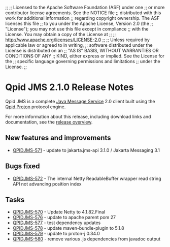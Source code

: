 ;;
;; Licensed to the Apache Software Foundation (ASF) under one
;; or more contributor license agreements.  See the NOTICE file
;; distributed with this work for additional information
;; regarding copyright ownership.  The ASF licenses this file
;; to you under the Apache License, Version 2.0 (the
;; "License"); you may not use this file except in compliance
;; with the License.  You may obtain a copy of the License at
;; 
;;   http://www.apache.org/licenses/LICENSE-2.0
;; 
;; Unless required by applicable law or agreed to in writing,
;; software distributed under the License is distributed on an
;; "AS IS" BASIS, WITHOUT WARRANTIES OR CONDITIONS OF ANY
;; KIND, either express or implied.  See the License for the
;; specific language governing permissions and limitations
;; under the License.
;;

# Qpid JMS 2.1.0 Release Notes

Qpid JMS is a complete [Java Message Service][jms] 2.0 client built
using the [Qpid Proton]({{site_url}}/proton/index.html) protocol
engine.

For more information about this release, including download links and
documentation, see the [release overview](index.html).

[jms]: http://en.wikipedia.org/wiki/Java_Message_Service


## New features and improvements

 - [QPIDJMS-571](https://issues.apache.org/jira/browse/QPIDJMS-571) - update to jakarta.jms-api 3.1.0 / Jakarta Messaging 3.1

## Bugs fixed

 - [QPIDJMS-572](https://issues.apache.org/jira/browse/QPIDJMS-572) - The internal Netty ReadableBuffer wrapper read string API not advancing position index

## Tasks

 - [QPIDJMS-570](https://issues.apache.org/jira/browse/QPIDJMS-570) - Update Netty to 4.1.82.Final
 - [QPIDJMS-576](https://issues.apache.org/jira/browse/QPIDJMS-576) - update to apache parent pom 27
 - [QPIDJMS-577](https://issues.apache.org/jira/browse/QPIDJMS-577) - test dependency updates
 - [QPIDJMS-578](https://issues.apache.org/jira/browse/QPIDJMS-578) - update maven-bundle-plugin to 5.1.8
 - [QPIDJMS-579](https://issues.apache.org/jira/browse/QPIDJMS-579) - update to proton-j 0.34.0
 - [QPIDJMS-580](https://issues.apache.org/jira/browse/QPIDJMS-580) - remove various .js dependencies from javadoc output